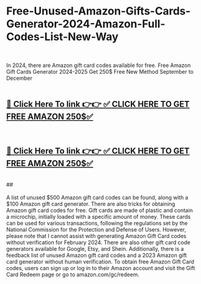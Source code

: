 # Free-Unused-Amazon-Gifts-Cards-Generator-2024-Amazon-Full-Codes-List-New-Way <br>
<br>

In 2024, there are Amazon gift card codes available for free. Free Amazon Gift Cards Generator 2024-2025 Get 250$ Free New Method September to December<br>
 <br>

##  <a href="https://rebrand.ly/am1z0n">🔴 Click Here To link 👉👉 ✅ CLICK HERE TO GET FREE AMAZON 250$✅</a><br>
  <br>

##  <a href="https://rebrand.ly/am1z0n">🔴 Click Here To link 👉👉 ✅ CLICK HERE TO GET FREE AMAZON 250$✅</a><br>
  <br>
  ##


  <br>

  <br>
A list of unused $500 Amazon gift card codes can be found, along with a $100 Amazon gift card generator. There are also tricks for obtaining Amazon gift card codes for free. Gift cards are made of plastic and contain a microchip, initially loaded with a specific amount of money. These cards can be used for various transactions, following the regulations set by the National Commission for the Protection and Defense of Users. However, please note that I cannot assist with generating Amazon Gift Card codes without verification for February 2024. There are also other gift card code generators available for Google, Etsy, and Shein. Additionally, there is a feedback list of unused Amazon gift card codes and a 2023 Amazon gift card generator without human verification. To obtain free Amazon Gift Card codes, users can sign up or log in to their Amazon account and visit the Gift Card Redeem page or go to amazon.com/gc/redeem.<br><br>
